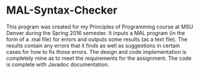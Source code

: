 # MAL-Syntax-Checker
This program was created for my Principles of Programming course at MSU Denver during the Spring 2016 semester. It inputs a MAL program (in the form of a .mal file) for errors and outputs some results (as a text file). The results contain any errors that it finds as well as suggestions in certain cases for how to fix those errors. The design and code implementation is completely mine as to meet the requirements for the assignment. The code is complete with Javadoc documentation.
